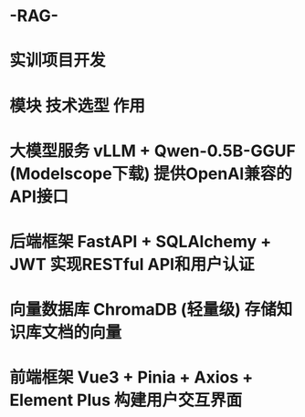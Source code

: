 # -RAG-
# 实训项目开发
# 模块	          技术选型	                              作用
# 大模型服务	    vLLM + Qwen-0.5B-GGUF (Modelscope下载)	提供OpenAI兼容的API接口
# 后端框架        FastAPI + SQLAlchemy + JWT	            实现RESTful API和用户认证
# 向量数据库	    ChromaDB (轻量级)	                      存储知识库文档的向量
# 前端框架	      Vue3 + Pinia + Axios + Element Plus	    构建用户交互界面
